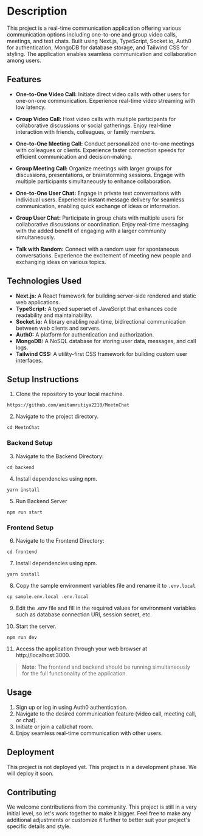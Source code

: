 # Description

This project is a real-time communication application offering various communication options including one-to-one and group video calls, meetings, and text chats. Built using Next.js, TypeScript, Socket.io, Auth0 for authentication, MongoDB for database storage, and Tailwind CSS for styling. The application enables seamless communication and collaboration among users.

## Features

- **One-to-One Video Call:** Initiate direct video calls with other users for one-on-one communication. Experience real-time video streaming with low latency.

- **Group Video Call:** Host video calls with multiple participants for collaborative discussions or social gatherings. Enjoy real-time interaction with friends, colleagues, or family members.

- **One-to-One Meeting Call:** Conduct personalized one-to-one meetings with colleagues or clients. Experience faster connection speeds for efficient communication and decision-making.

- **Group Meeting Call:** Organize meetings with larger groups for discussions, presentations, or brainstorming sessions. Engage with multiple participants simultaneously to enhance collaboration.

- **One-to-One User Chat:** Engage in private text conversations with individual users. Experience instant message delivery for seamless communication, enabling quick exchange of ideas or information.

- **Group User Chat:** Participate in group chats with multiple users for collaborative discussions or coordination. Enjoy real-time messaging with the added benefit of engaging with a larger community simultaneously.

- **Talk with Random:** Connect with a random user for spontaneous conversations. Experience the excitement of meeting new people and exchanging ideas on various topics.


## Technologies Used

- **Next.js:** A React framework for building server-side rendered and static web applications.
- **TypeScript:** A typed superset of JavaScript that enhances code readability and maintainability.
- **Socket.io:** A library enabling real-time, bidirectional communication between web clients and servers.
- **Auth0:** A platform for authentication and authorization.
- **MongoDB:** A NoSQL database for storing user data, messages, and call logs.
- **Tailwind CSS:** A utility-first CSS framework for building custom user interfaces.

## Setup Instructions

1. Clone the repository to your local machine.
```
https://github.com/amitamrutiya2210/MeetnChat
```

2. Navigate to the project directory.
```
cd MeetnChat
```

### Backend Setup

3. Navigate to the Backend Directory:
```
cd backend
```

4. Install dependencies using npm.
```
yarn install
```

5. Run Backend Server
```
npm run start
```

### Frontend Setup

6. Navigate to the Frontend Directory:
```
cd frontend
```

7. Install dependencies using npm.
```
yarn install
```

8. Copy the sample environment variables file and rename it to `.env.local`
```
cp sample.env.local .env.local
```

9. Edit the .env file and fill in the required values for environment variables such as database
connection URI, session secret, etc.

10. Start the server.
```
npm run dev
```

11. Access the application through your web browser at http://localhost:3000.

> **Note**: The frontend and backend should be running simultaneously for the full functionality of the application.

## Usage
1. Sign up or log in using Auth0 authentication.
2. Navigate to the desired communication feature (video call, meeting call, or chat).
3. Initiate or join a call/chat room.
4. Enjoy seamless real-time communication with other users.

## Deployment
This project is not deployed yet. This project is in a development phase. We will deploy it soon.

## Contributing
We welcome contributions from the community. This project is still in a very initial level, so let's work together to make it bigger. Feel free to make any additional adjustments or customize it further to better suit your project's specific details and style.